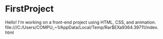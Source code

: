 # FirstProject
Hello! I'm working on a front-end project using HTML, CSS, and animation.
file:///C:/Users/COMPU_~1/AppData/Local/Temp/Rar$EXa9364.39711/index.html
